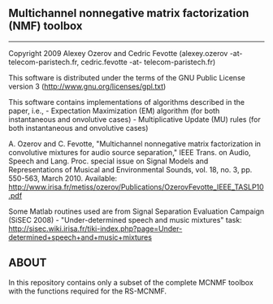 Multichannel nonnegative matrix factorization (NMF) toolbox
-----------------------------------------------------------

------------------------------------------------------------------------------------------------------
Copyright 2009 Alexey Ozerov and Cedric Fevotte
(alexey.ozerov -at- telecom-paristech.fr, cedric.fevotte -at- telecom-paristech.fr)

This software is distributed under the terms of the GNU Public License
version 3 (http://www.gnu.org/licenses/gpl.txt)

This software contains implementations of algorithms described in the paper, i.e.,
    - Expectation Maximization (EM) algorithm (for both instantaneous and onvolutive cases)
    - Multiplicative Update (MU) rules (for both instantaneous and onvolutive cases)

A. Ozerov and C. Fevotte,
"Multichannel nonnegative matrix factorization in convolutive mixtures for audio source separation,"
IEEE Trans. on Audio, Speech and Lang. Proc. special issue on Signal Models and Representations
of Musical and Environmental Sounds, vol. 18, no. 3, pp. 550-563, March 2010.
Available: http://www.irisa.fr/metiss/ozerov/Publications/OzerovFevotte_IEEE_TASLP10.pdf

Some Matlab routines used are from
Signal Separation Evaluation Campaign (SiSEC 2008) - "Under-determined speech and music mixtures" task:
    http://sisec.wiki.irisa.fr/tiki-index.php?page=Under-determined+speech+and+music+mixtures

ABOUT
------------
In this repository contains only a subset of the complete MCNMF toolbox with the functions required for the RS-MCNMF.